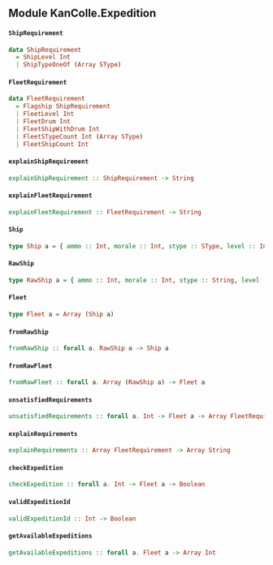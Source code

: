## Module KanColle.Expedition

#### `ShipRequirement`

``` purescript
data ShipRequirement
  = ShipLevel Int
  | ShipTypeOneOf (Array SType)
```

#### `FleetRequirement`

``` purescript
data FleetRequirement
  = Flagship ShipRequirement
  | FleetLevel Int
  | FleetDrum Int
  | FleetShipWithDrum Int
  | FleetSTypeCount Int (Array SType)
  | FleetShipCount Int
```

#### `explainShipRequirement`

``` purescript
explainShipRequirement :: ShipRequirement -> String
```

#### `explainFleetRequirement`

``` purescript
explainFleetRequirement :: FleetRequirement -> String
```

#### `Ship`

``` purescript
type Ship a = { ammo :: Int, morale :: Int, stype :: SType, level :: Int, drumCount :: Int | a }
```

#### `RawShip`

``` purescript
type RawShip a = { ammo :: Int, morale :: Int, stype :: String, level :: Int, drumCount :: Int | a }
```

#### `Fleet`

``` purescript
type Fleet a = Array (Ship a)
```

#### `fromRawShip`

``` purescript
fromRawShip :: forall a. RawShip a -> Ship a
```

#### `fromRawFleet`

``` purescript
fromRawFleet :: forall a. Array (RawShip a) -> Fleet a
```

#### `unsatisfiedRequirements`

``` purescript
unsatisfiedRequirements :: forall a. Int -> Fleet a -> Array FleetRequirement
```

#### `explainRequirements`

``` purescript
explainRequirements :: Array FleetRequirement -> Array String
```

#### `checkExpedition`

``` purescript
checkExpedition :: forall a. Int -> Fleet a -> Boolean
```

#### `validExpeditionId`

``` purescript
validExpeditionId :: Int -> Boolean
```

#### `getAvailableExpeditions`

``` purescript
getAvailableExpeditions :: forall a. Fleet a -> Array Int
```


